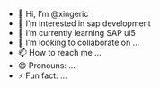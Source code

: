 - 👋 Hi, I’m @xingeric
- 👀 I’m interested in sap development
- 🌱 I’m currently learning SAP ui5
- 💞️ I’m looking to collaborate on ...
- 📫 How to reach me ...
- 😄 Pronouns: ...
- ⚡ Fun fact: ...

<!---
xingeric/xingeric is a ✨ special ✨ repository because its `README.md` (this file) appears on your GitHub profile.
You can click the Preview link to take a look at your changes.
--->
